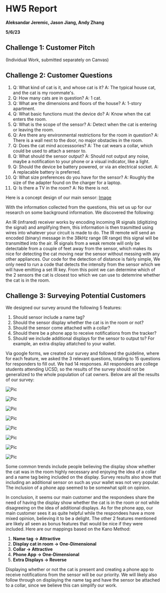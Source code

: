 # HW5 Report

**Aleksandar Jeremic, Jason Jiang, Andy Zhang**

**5/6/23**

## Challenge 1: Customer Pitch

(Individual Work, submitted separately on Canvas)

## Challenge 2: Customer Questions

1. Q: What kind of cat is it, and whose cat is it? A: The typical house cat, and the cat is my roommate's.
2. Q: How many cats are in question? A: 1 cat.
3. Q: What are the dimensions and floors of the house? A: 1-story apartment.
4. Q: What basic functions must the device do? A: Know when the cat enters the room.
5. Q: What is the scope of the sensor? A: Detect when the cat is entering or leaving the room.
6. Q: Are there any environmental restrictions for the room in question? A: There is a wall next to the door, no major obstacles in the room.
7. Q: Does the cat mind accesssories? A: The cat wears a collar, which could be used to attach a sensor to.
8. Q: What should the sensor output? A: Should not output any noise, maybe a notification to your phone or a visual indicator, like a light.
9. Q: Should the device be battery powered, or via an electrical socket. A: A replacable battery is preferred.
10. Q: What size preferences do you have for the sensor? A: Roughly the size of the adapter found on the charger for a laptop.
11. Q: Is there a TV in the room? A: No there is not.

Here is a concept design of our main sensor:
[Image](https://n1.sdlcdn.com/imgs/f/j/6/Avishkaar-box-Sensor-Set-Advance-SDL684345531-2-5a9fd.jpg)

With the information collected from the questions, this set us up for our research on some background information. We discovered the following:

An IR (infrared) receiver works by encoding incoming IR signals (digitizing the signal) and amplifying them, this information is then trasmitted using wires into whatever your circuit is made to do. The IR remote will send an encoded (binary) message in the 38kHz range (IR range) this signal will be transmitted into the air. IR signals from a weak remote will only be detectable from a couple of feet away from the sensor, which makes its nice for detecting the cat moving near the sensor without messing with any other appliances.
Our code for the detection of distance is fairly simple, We only need to run a code that detects the intensity from the sensor which we will have emitting a set IR key. From this point we can determine which of the 2 sensors the cat is closest too which we can use to detemrine whether the cat is in the room.

## Challenge 3: Surveying Potential Customers

We designed our survey around the following 5 features:
1. Should sensor include a name tag?
2. Should the sensor display whether the cat is in the room or not?
3. Should the sensor come attached with a collar?
4. Should there be a phone app to receive notifications from the tracker?
5. Should we include additional displays for the sensor to output to? For example, an extra display attatched to your wallet.

Via google forms, we created our survey and followed the guideline, where for each feature, we asked the 3 relevant questions, totaling to 15 questions for responders to fill out. We had 14 responses. All respondees are college students attending UCSD, so the results of the survey should not be generalized to the whole population of cat owners. Below are all the results of our survey:

![Pic](Fig/Survey_results_part1.png)

![Pic](Fig/Survey_results_part2.png)

![Pic](Fig/Survey_results_part3.png)

![Pic](Fig/Survey_results_part4.png)

![Pic](Fig/Survey_results_part5.png)

![Pic](Fig/Survey_results_part6.png)

![Pic](Fig/Survey_results_part7.png)

![Pic](Fig/Survey_results_part8.png)

Some common trends include people believing the display show whether the cat was in the room highly necessary and enjoying the idea of a collar and a name tag being included on the display. Survey results also show that including an additional sensor on such as your wallet was not very popular. The inclusion of a phone app seemed to be somewhat split on opinion.

In conclusion, it seems our main customer and the respondees share the need of having the display show whether the cat is in the room or not while disagreeing on the idea of additional displays. As for the phone app, our main customer sees it as quite helpful while the respondees have a more mixed opinion, believing it to be a delight. The other 2 features mentioned are likely all seen as bonus features that would be nice if they were included. Here are our mappings based on the Kano Method:
1. **Name tag -> Attractive**
2. **Display cat in room -> One-Dimensional**
3. **Collar -> Attractive**
4. **Phone App -> One-Dimensional**
5. **Extra Displays -> Reverse**

Displaying whether or not the cat is present and creating a phone app to receive notifications from the sensor will be our priority. We will likely also follow through on displaying the name tag and have the sensor be attached to a collar, since we believe this can simplify our work.